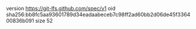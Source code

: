 version https://git-lfs.github.com/spec/v1
oid sha256:bb8fc5aa93601789d34eadaabeceb7c98ff2ad60bb2d06de45f336400836b091
size 52
